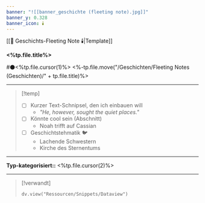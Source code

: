 ```yaml
---
banner: "![[banner_geschichte (fleeting note).jpg]]"
banner_y: 0.328
banner_icon: 🕯️
---
```


[[🧱 Geschichts-Fleeting Note 🕯️|Template]]

**<%tp.file.title%>**

#⚫<%tp.file.cursor(1)%>
<%-tp.file.move("/Geschichten/Fleeting Notes (Geschichten)/" + tp.file.title)%>

---

> [!temp]
> - [ ] Kurzer Text-Schnipsel, den ich einbauen will
> 	- *"He, however, sought the quiet places."*
> - [ ] Könnte cool sein (Abschnitt)
> 	- Noah trifft auf Cassian
> - [ ] Geschichtstehmatik 🐦
> 	- Lachende Schwestern
> 	- Kirche des Sternentums

---

**Typ-kategorisiert::** <%tp.file.cursor(2)%>

---

> [!verwandt]
> ```dataviewjs
> dv.view("Ressourcen/Snippets/Dataview")
> ```